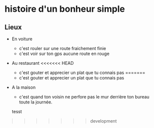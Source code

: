 # histoire d'un bonheur simple

## Lieux

* En voiture
    * c'est rouler sur une route fraichement finie
    * c'est voir sur ton gps aucune route en rouge

* Au restaurant
<<<<<<< HEAD
    * c'est gouter et apprecier un plat que tu connais pas
=======
    * c'est gouter et apprecier un plat que tu connais pas

* A la maison
    * c'est quand ton voisin ne perfore pas le mur derrière ton bureau toute la journée.
    
    tesst
>>>>>>> development
